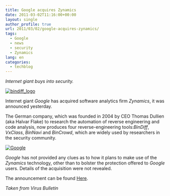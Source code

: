 ```yaml
---
title: Google acquires Zynamics
date: 2011-03-02T11:16:00+00:00
layout: single
author_profile: true
url: 2011/03/02/google-acquires-zynamics/
tags:
  - Google
  - news
  - security
  - Zynamics
lang: en
categories: 
  - techblog
---
```

_Internet giant buys into security._

[![bindiff_logo](http://lh3.ggpht.com/_vaUVXcmC3OI/TW4f_K7sVzI/AAAAAAAADlE/Q19rZK45mdQ/bindiff_logo_thumb.gif?imgmax=800 "bindiff_logo")](http://lh4.ggpht.com/_vaUVXcmC3OI/TW4f8SrQ5SI/AAAAAAAADlA/CynQttoVx54/s1600-h/bindiff_logo%5B2%5D.gif) 

Internet giant _Google_ has acquired software analytics firm _Zynamics_, it was announced yesterday.

The German company, which was founded in 2004 by CEO Thomas Dullien (aka Halvar Flake) to research the automation of reverse engineering and code analysis, now produces four reverse-engineering tools:_BinDiff_, _VxClass_, _BinNavi_ and _BinCrowd_, which are widely used by researchers in the security community.

[![Google](http://lh5.ggpht.com/_vaUVXcmC3OI/TW4gEro0KYI/AAAAAAAADlM/aK_qyPuRB04/Google_thumb%5B1%5D.png?imgmax=800 "Google")](http://lh3.ggpht.com/_vaUVXcmC3OI/TW4gCQ9XKkI/AAAAAAAADlI/gUMonX3tB4g/s1600-h/Google%5B3%5D.png)

_Google_ has not provided any clues as to how it plans to make use of the _Zynamics_ technology, other than to bolster the protection offered to _Google_ users. Details of the acquisition were not revealed.

The announcement can be found [Here](http://blog.zynamics.com/2011/03/01/zynamics-acquired-by-google/).

_Taken from Virus Bulletin_